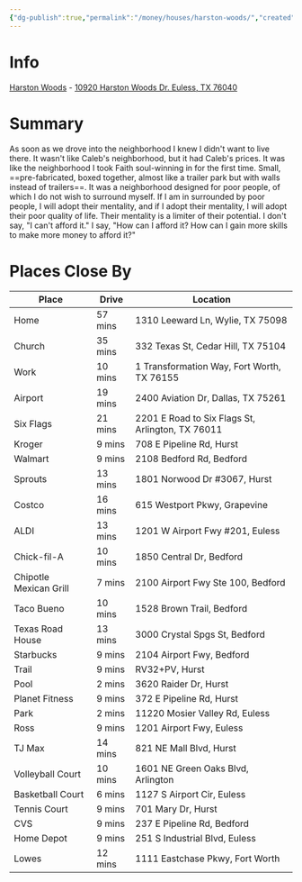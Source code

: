 ```yaml
---
{"dg-publish":true,"permalink":"/money/houses/harston-woods/","created":"Jun 14, 2023, 11:20 PM","updated":""}
---
```



# Info

[Harston Woods](https://harstonwoods.com/) - [10920 Harston Woods Dr. Euless, TX 76040](https://goo.gl/maps/pQxXyjrM1sYk66527)

# Summary

As soon as we drove into the neighborhood I knew I didn't want to live there. It wasn't like Caleb's neighborhood, but it had Caleb's prices. It was like the neighborhood I took Faith soul-winning in for the first time. Small, ==pre-fabricated, boxed together, almost like a trailer park but with walls instead of trailers==. It was a neighborhood designed for poor people, of which I do not wish to surround myself. If I am in surrounded by poor people, I will adopt their mentality, and if I adopt their mentality, I will adopt their poor quality of life. Their mentality is a limiter of their potential. I don't say, "I can't afford it." I say, "How can I afford it? How can I gain more skills to make more money to afford it?"

# Places Close By

| Place                  | Drive   | Location                                         |
| ---------------------- | ------- | ------------------------------------------------ |
| Home                   | 57 mins | 1310 Leeward Ln, Wylie, TX 75098                 |
| Church                 | 35 mins | 332 Texas St, Cedar Hill, TX 75104               |
| Work                   | 10 mins | 1 Transformation Way, Fort Worth, TX 76155       |
| Airport                | 19 mins | 2400 Aviation Dr, Dallas, TX 75261               |
| Six Flags              | 21 mins | 2201 E Road to Six Flags St, Arlington, TX 76011 |
| Kroger                 | 9 mins  | 708 E Pipeline Rd, Hurst                         |
| Walmart                | 9 mins  | 2108 Bedford Rd, Bedford                         |
| Sprouts                | 13 mins | 1801 Norwood Dr #3067, Hurst                     |
| Costco                 | 16 mins | 615 Westport Pkwy, Grapevine                     |
| ALDI                   | 13 mins | 1201 W Airport Fwy #201, Euless                  |
| Chick-fil-A            | 10 mins | 1850 Central Dr, Bedford                         |
| Chipotle Mexican Grill | 7 mins  | 2100 Airport Fwy Ste 100, Bedford                |
| Taco Bueno             | 10 mins | 1528 Brown Trail, Bedford                        |
| Texas Road House       | 13 mins | 3000 Crystal Spgs St, Bedford                    |
| Starbucks              | 9 mins  | 2104 Airport Fwy, Bedford                        |
| Trail                  | 9 mins  | RV32+PV, Hurst                                   |
| Pool                   | 2 mins  | 3620 Raider Dr, Hurst                            |
| Planet Fitness         | 9 mins  | 372 E Pipeline Rd, Hurst                         |
| Park                   | 2 mins  | 11220 Mosier Valley Rd, Euless                   |
| Ross                   | 9 mins  | 1201 Airport Fwy, Euless                         |
| TJ Max                 | 14 mins | 821 NE Mall Blvd, Hurst                          |
| Volleyball Court       | 10 mins | 1601 NE Green Oaks Blvd, Arlington               |
| Basketball Court       | 6 mins  | 1127 S Airport Cir, Euless                       |
| Tennis Court           | 9 mins  | 701 Mary Dr, Hurst                               |
| CVS                    | 9 mins  | 237 E Pipeline Rd, Bedford                       |
| Home Depot             | 9 mins  | 251 S Industrial Blvd, Euless                    |
| Lowes                  | 12 mins | 1111 Eastchase Pkwy, Fort Worth                  |
